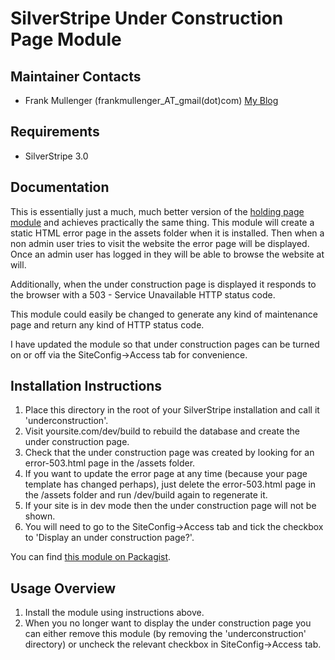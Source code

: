SilverStripe Under Construction Page Module
===========================================

Maintainer Contacts
-------------------
*  Frank Mullenger (frankmullenger_AT_gmail(dot)com)
   [My Blog](http://deadlytechnology.com)

Requirements
---------------
* SilverStripe 3.0

Documentation
-------------
This is essentially just a much, much better version of the [holding page module](https://github.com/frankmullenger/silverstripe-holdingpage) and achieves practically the same thing. This module will create a static HTML error page in the assets folder when it is installed. Then when a non admin user tries to visit the website the error page will be displayed. Once an admin user has logged in they will be able to browse the website at will.

Additionally, when the under construction page is displayed it responds to the browser with a 503 - Service Unavailable HTTP status code.

This module could easily be changed to generate any kind of maintenance page and return any kind of HTTP status code.

I have updated the module so that under construction pages can be turned on or off via the SiteConfig->Access tab for convenience.

Installation Instructions
-------------------------
1. Place this directory in the root of your SilverStripe installation and call it 'underconstruction'.
2. Visit yoursite.com/dev/build to rebuild the database and create the under construction page.
3. Check that the under construction page was created by looking for an error-503.html page in the /assets folder.
4. If you want to update the error page at any time (because your page template has changed perhaps), just delete the error-503.html page in the /assets folder and run /dev/build again to regenerate it.
5. If your site is in dev mode then the under construction page will not be shown.
6. You will need to go to the SiteConfig->Access tab and tick the checkbox to 'Display an under construction page?'.

You can find [this module on Packagist](https://packagist.org/packages/frankmullenger/underconstruction).

Usage Overview
--------------
1. Install the module using instructions above.
2. When you no longer want to display the under construction page you can either remove this module (by removing the 'underconstruction' directory) or uncheck the relevant checkbox in SiteConfig->Access tab.


